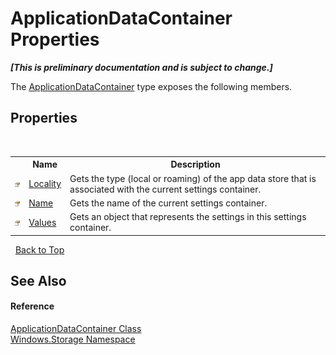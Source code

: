 # ApplicationDataContainer Properties
 _**\[This is preliminary documentation and is subject to change.\]**_

The <a href="T_Windows_Storage_ApplicationDataContainer">ApplicationDataContainer</a> type exposes the following members.


## Properties
&nbsp;<table><tr><th></th><th>Name</th><th>Description</th></tr><tr><td>![Public property](media/pubproperty.gif "Public property")</td><td><a href="P_Windows_Storage_ApplicationDataContainer_Locality">Locality</a></td><td>
Gets the type (local or roaming) of the app data store that is associated with the current settings container.</td></tr><tr><td>![Public property](media/pubproperty.gif "Public property")</td><td><a href="P_Windows_Storage_ApplicationDataContainer_Name">Name</a></td><td>
Gets the name of the current settings container.</td></tr><tr><td>![Public property](media/pubproperty.gif "Public property")</td><td><a href="P_Windows_Storage_ApplicationDataContainer_Values">Values</a></td><td>
Gets an object that represents the settings in this settings container.</td></tr></table>&nbsp;
<a href="#applicationdatacontainer-properties">Back to Top</a>

## See Also


#### Reference
<a href="T_Windows_Storage_ApplicationDataContainer">ApplicationDataContainer Class</a><br /><a href="N_Windows_Storage">Windows.Storage Namespace</a><br />